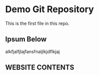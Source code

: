 # Demo Git Repository

This is the first file in this repo.

## Ipsum Below

alkfjalfjlajfansfnaljlkjdflkjaj



## WEBSITE CONTENTS